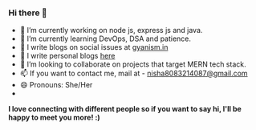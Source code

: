 ### Hi there 👋

<!--
**newbiens/newbiens** is a ✨ _special_ ✨ repository because its `README.md` (this file) appears on your GitHub profile.

Here are some ideas to get you started: -->



- 🔭 I’m currently working on node js, express js and java.
- 🌱 I’m currently learning DevOps, DSA and patience.
- 🌱 I write blogs on social issues at <a href="https://gyanism.in/">gyanism.in</a>
- 🌱 I write personal blogs <a href="https://strangebutimportant.blogspot.com/" > here </a>
- 👯 I’m looking to collaborate on projects that target MERN tech stack.
- 📫 If you want to contact me, mail at - nisha8083214087@gmail.com
- 😄 Pronouns: She/Her
- 
 <b>I love connecting with different people so if you want to say hi, I'll be happy to meet you more! :)</b>

